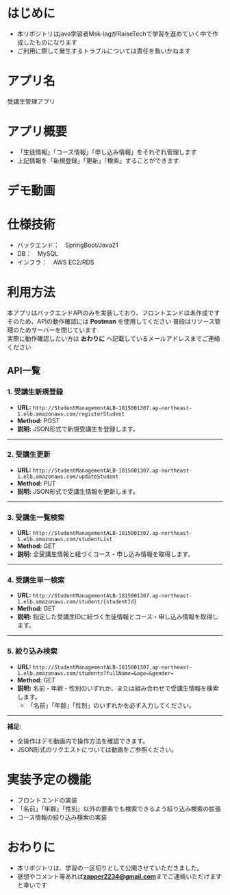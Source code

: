 # はじめに
- 本リポジトリはjava学習者Msk-lagがRaiseTechで学習を進めていく中で作成したものになります
- ご利用に際して発生するトラブルについては責任を負いかねます
# アプリ名
受講生管理アプリ
# アプリ概要
- 「生徒情報」「コース情報」「申し込み情報」をそれぞれ管理します
- 上記情報を「新規登録」「更新」「検索」することができます
# デモ動画

# 仕様技術
- バックエンド：　SpringBoot/Java21
- DB：　MySQL
- インフラ：　AWS EC2/RDS
# 利用方法
本アプリはバックエンドAPIのみを実装しており、フロントエンドは未作成です  
そのため、APIの動作確認には **Postman**  を使用してください
普段はリソース管理のためサーバーを閉じています  
実際に動作確認したい方は **おわりに** へ記載しているメールアドレスまでご連絡ください
## API一覧
### 1. 受講生新規登録
- **URL:** `http://StudentManagementALB-1815001307.ap-northeast-1.elb.amazonaws.com/registerStudent`
- **Method:** POST
- **説明:** JSON形式で新規受講生を登録します。

---

### 2. 受講生更新
- **URL:** `http://StudentManagementALB-1815001307.ap-northeast-1.elb.amazonaws.com/updateStudent`
- **Method:** PUT
- **説明:** JSON形式で受講生情報を更新します。

---

### 3. 受講生一覧検索
- **URL:** `http://StudentManagementALB-1815001307.ap-northeast-1.elb.amazonaws.com/studentList`
- **Method:** GET
- **説明:** 全受講生情報と紐づくコース・申し込み情報を取得します。

---

### 4. 受講生単一検索
- **URL:** `http://StudentManagementALB-1815001307.ap-northeast-1.elb.amazonaws.com/student/{studentId}`
- **Method:** GET
- **説明:** 指定した受講生IDに紐づく生徒情報とコース・申し込み情報を取得します。

---

### 5. 絞り込み検索
- **URL:** `http://StudentManagementALB-1815001307.ap-northeast-1.elb.amazonaws.com/students?fullName=&age=&gender=`
- **Method:** GET
- **説明:** 名前・年齢・性別のいずれか、または組み合わせで受講生情報を検索します。  
  - 「名前」「年齢」「性別」のいずれかを必ず入力してください。  

---

**補足:**  
- 全操作はデモ動画内で操作方法を確認できます。  
- JSON形式のリクエストについては動画をご参照ください。

# 実装予定の機能
- フロントエンドの実装  
- 「名前」「年齢」「性別」以外の要素でも検索できるよう絞り込み検索の拡張
- コース情報の絞り込み検索の実装  
# おわりに
- 本リポジトリは、学習の一区切りとして公開させていただきました。
- 感想やコメント等あれば**zapper2234@gmail.com**までご連絡いただけますと幸いです
